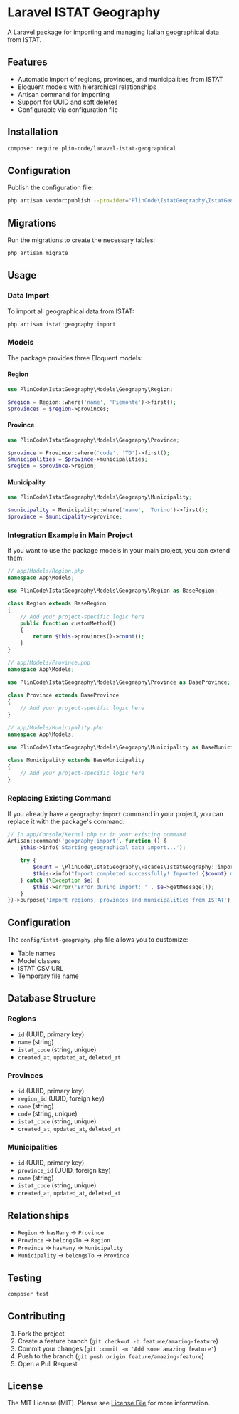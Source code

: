 # Laravel ISTAT Geography

A Laravel package for importing and managing Italian geographical data from ISTAT.

## Features

- Automatic import of regions, provinces, and municipalities from ISTAT
- Eloquent models with hierarchical relationships
- Artisan command for importing
- Support for UUID and soft deletes
- Configurable via configuration file

## Installation

```bash
composer require plin-code/laravel-istat-geographical
```

## Configuration

Publish the configuration file:

```bash
php artisan vendor:publish --provider="PlinCode\IstatGeography\IstatGeographyServiceProvider"
```

## Migrations

Run the migrations to create the necessary tables:

```bash
php artisan migrate
```

## Usage

### Data Import

To import all geographical data from ISTAT:

```bash
php artisan istat:geography:import
```

### Models

The package provides three Eloquent models:

#### Region
```php
use PlinCode\IstatGeography\Models\Geography\Region;

$region = Region::where('name', 'Piemonte')->first();
$provinces = $region->provinces;
```

#### Province
```php
use PlinCode\IstatGeography\Models\Geography\Province;

$province = Province::where('code', 'TO')->first();
$municipalities = $province->municipalities;
$region = $province->region;
```

#### Municipality
```php
use PlinCode\IstatGeography\Models\Geography\Municipality;

$municipality = Municipality::where('name', 'Torino')->first();
$province = $municipality->province;
```

### Integration Example in Main Project

If you want to use the package models in your main project, you can extend them:

```php
// app/Models/Region.php
namespace App\Models;

use PlinCode\IstatGeography\Models\Geography\Region as BaseRegion;

class Region extends BaseRegion
{
    // Add your project-specific logic here
    public function customMethod()
    {
        return $this->provinces()->count();
    }
}
```

```php
// app/Models/Province.php
namespace App\Models;

use PlinCode\IstatGeography\Models\Geography\Province as BaseProvince;

class Province extends BaseProvince
{
    // Add your project-specific logic here
}
```

```php
// app/Models/Municipality.php
namespace App\Models;

use PlinCode\IstatGeography\Models\Geography\Municipality as BaseMunicipality;

class Municipality extends BaseMunicipality
{
    // Add your project-specific logic here
}
```

### Replacing Existing Command

If you already have a `geography:import` command in your project, you can replace it with the package's command:

```php
// In app/Console/Kernel.php or in your existing command
Artisan::command('geography:import', function () {
    $this->info('Starting geographical data import...');

    try {
        $count = \PlinCode\IstatGeography\Facades\IstatGeography::import();
        $this->info("Import completed successfully! Imported {$count} municipalities.");
    } catch (\Exception $e) {
        $this->error('Error during import: ' . $e->getMessage());
    }
})->purpose('Import regions, provinces and municipalities from ISTAT');
```

## Configuration

The `config/istat-geography.php` file allows you to customize:

- Table names
- Model classes
- ISTAT CSV URL
- Temporary file name

## Database Structure

### Regions
- `id` (UUID, primary key)
- `name` (string)
- `istat_code` (string, unique)
- `created_at`, `updated_at`, `deleted_at`

### Provinces
- `id` (UUID, primary key)
- `region_id` (UUID, foreign key)
- `name` (string)
- `code` (string, unique)
- `istat_code` (string, unique)
- `created_at`, `updated_at`, `deleted_at`

### Municipalities
- `id` (UUID, primary key)
- `province_id` (UUID, foreign key)
- `name` (string)
- `istat_code` (string, unique)
- `created_at`, `updated_at`, `deleted_at`

## Relationships

- `Region` → `hasMany` → `Province`
- `Province` → `belongsTo` → `Region`
- `Province` → `hasMany` → `Municipality`
- `Municipality` → `belongsTo` → `Province`

## Testing

```bash
composer test
```

## Contributing

1. Fork the project
2. Create a feature branch (`git checkout -b feature/amazing-feature`)
3. Commit your changes (`git commit -m 'Add some amazing feature'`)
4. Push to the branch (`git push origin feature/amazing-feature`)
5. Open a Pull Request

## License

The MIT License (MIT). Please see [License File](LICENSE.md) for more information.
